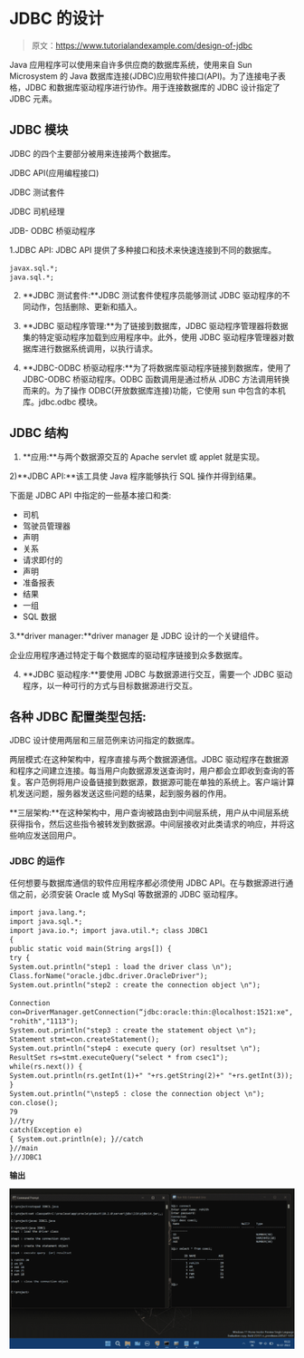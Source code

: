 # JDBC 的设计

> 原文：<https://www.tutorialandexample.com/design-of-jdbc>

Java 应用程序可以使用来自许多供应商的数据库系统，使用来自 Sun Microsystem 的 Java 数据库连接(JDBC)应用软件接口(API)。为了连接电子表格，JDBC 和数据库驱动程序进行协作。用于连接数据库的 JDBC 设计指定了 JDBC 元素。

## JDBC 模块

JDBC 的四个主要部分被用来连接两个数据库。

JDBC API(应用编程接口)

JDBC 测试套件

JDBC 司机经理

JDB- ODBC 桥驱动程序

1.JDBC API: JDBC API 提供了多种接口和技术来快速连接到不同的数据库。

```
javax.sql.*;  
java.sql.*; 
```

2) **JDBC 测试套件:**JDBC 测试套件使程序员能够测试 JDBC 驱动程序的不同动作，包括删除、更新和插入。

3) **JDBC 驱动程序管理:**为了链接到数据库，JDBC 驱动程序管理器将数据集的特定驱动程序加载到应用程序中。此外，使用 JDBC 驱动程序管理器对数据库进行数据系统调用，以执行请求。

4) **JDBC-ODBC 桥驱动程序:**为了将数据库驱动程序链接到数据库，使用了 JDBC-ODBC 桥驱动程序。ODBC 函数调用是通过桥从 JDBC 方法调用转换而来的。为了操作 ODBC(开放数据库连接)功能，它使用 sun 中包含的本机库。jdbc.odbc 模块。

## JDBC 结构

1) **应用:**与两个数据源交互的 Apache servlet 或 applet 就是实现。

2)**JDBC API:**该工具使 Java 程序能够执行 SQL 操作并得到结果。

下面是 JDBC API 中指定的一些基本接口和类:

*   司机
*   驾驶员管理器
*   声明
*   关系
*   请求即付的
*   声明
*   准备报表
*   结果
*   一组
*   SQL 数据

3.**driver manager:**driver manager 是 JDBC 设计的一个关键组件。

企业应用程序通过特定于每个数据库的驱动程序链接到众多数据库。

4) **JDBC 驱动程序:**要使用 JDBC 与数据源进行交互，需要一个 JDBC 驱动程序，以一种可行的方式与目标数据源进行交互。

## 各种 JDBC 配置类型包括:

JDBC 设计使用两层和三层范例来访问指定的数据库。

两层模式:在这种架构中，程序直接与两个数据源通信。JDBC 驱动程序在数据源和程序之间建立连接。每当用户向数据源发送查询时，用户都会立即收到查询的答复。客户范例将用户设备链接到数据源，数据源可能在单独的系统上。客户端计算机发送问题，服务器发送这些问题的结果，起到服务器的作用。

**三层架构:**在这种架构中，用户查询被路由到中间层系统，用户从中间层系统获得指令，然后这些指令被转发到数据源。中间层接收对此类请求的响应，并将这些响应发送回用户。

### JDBC 的运作

任何想要与数据库通信的软件应用程序都必须使用 JDBC API。在与数据源进行通信之前，必须安装 Oracle 或 MySql 等数据源的 JDBC 驱动程序。

```
import java.lang.*;
import java.sql.*; 
import java.io.*; import java.util.*; class JDBC1
{ 
public static void main(String args[]) { 
try { 
System.out.println("step1 : load the driver class \n"); Class.forName("oracle.jdbc.driver.OracleDriver"); 
System.out.println("step2 : create the connection object \n"); 

Connection con=DriverManager.getConnection(“jdbc:oracle:thin:@localhost:1521:xe",
"rohith","1113"); 
System.out.println("step3 : create the statement object \n"); 
Statement stmt=con.createStatement(); 
System.out.println("step4 : execute query (or) resultset \n"); ResultSet rs=stmt.executeQuery("select * from csec1"); 
while(rs.next()) { 
System.out.println(rs.getInt(1)+" "+rs.getString(2)+" "+rs.getInt(3)); }
System.out.println("\nstep5 : close the connection object \n"); con.close(); 
79 
}//try 
catch(Exception e)
{ System.out.println(e); }//catch 
}//main 
}//JDBC1 
```

**输出**

 **![Design of JDBC](img/cc6a8bb43ea0f3287e8190dc533e58fe.png)**